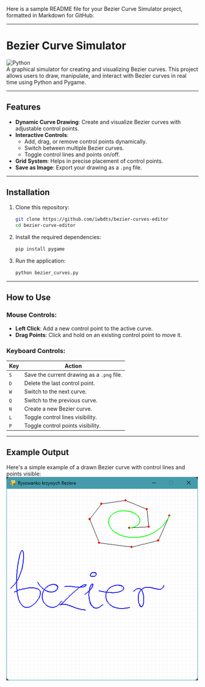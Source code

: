 Here is a sample README file for your Bezier Curve Simulator project, formatted in Markdown for GitHub:

---

# Bezier Curve Simulator

![Python](https://img.shields.io/badge/Python-3.9.2-blue)  
A graphical simulator for creating and visualizing Bezier curves. This project allows users to draw, manipulate, and interact with Bezier curves in real time using Python and Pygame.

---

## Features

- **Dynamic Curve Drawing**: Create and visualize Bezier curves with adjustable control points.  
- **Interactive Controls**:
  - Add, drag, or remove control points dynamically.
  - Switch between multiple Bezier curves.
  - Toggle control lines and points on/off.
- **Grid System**: Helps in precise placement of control points.  
- **Save as Image**: Export your drawing as a `.png` file.  

---

## Installation

1. Clone this repository:
   ```bash
   git clone https://github.com/iwbdts/bezier-curves-editor
   cd bezier-curve-editor
   ```

2. Install the required dependencies:
   ```bash
   pip install pygame
   ```

3. Run the application:
   ```bash
   python bezier_curves.py
   ```

---

## How to Use

### Mouse Controls:
- **Left Click**: Add a new control point to the active curve.
- **Drag Points**: Click and hold on an existing control point to move it.

### Keyboard Controls:
| Key   | Action                                         |
|-------|-----------------------------------------------|
| `S`   | Save the current drawing as a `.png` file.    |
| `D`   | Delete the last control point.                |
| `W`   | Switch to the next curve.                     |
| `Q`   | Switch to the previous curve.                 |
| `N`   | Create a new Bezier curve.                    |
| `L`   | Toggle control lines visibility.              |
| `P`   | Toggle control points visibility.             |

---

## Example Output

Here's a simple example of a drawn Bezier curve with control lines and points visible:  
![img.png](img.png)


